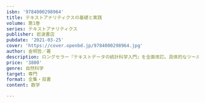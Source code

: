 ```yaml
---
isbn: '9784000298964'
title: テキストアナリティクスの基礎と実践
volume: 第1巻
series: テキストアナリティクス
publisher: 岩波書店
pubdate: '2021-03-25'
cover: 'https://cover.openbd.jp/9784000298964.jpg'
author: 金明哲／著
description: ロングセラー『テキストデータの統計科学入門』を全面改訂。具体的なツールを使用しながら丁寧に解説する。
price: '3800'
genre: 自然科学
target: 専門
format: 全集・双書
content: 数学

---
```

